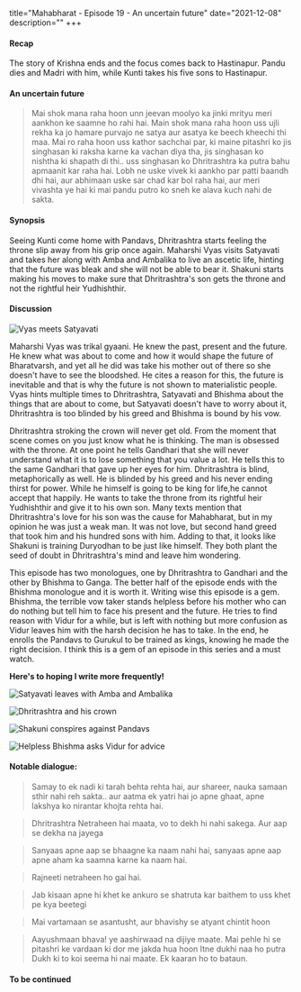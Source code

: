 title="Mahabharat - Episode 19 - An uncertain future"
date="2021-12-08"
description=""
+++ 
#### Recap 
The story of Krishna ends and the focus comes back to Hastinapur. Pandu dies
and Madri with him, while Kunti takes his five sons to Hastinapur.

#### An uncertain future 
> Mai shok mana raha hoon unn jeevan moolyo ka jinki mrityu meri aankhon ke saamne ho rahi hai. Main shok mana raha hoon uss ujli rekha ka jo hamare purvajo ne satya aur asatya ke beech kheechi thi maa. Mai ro raha hoon uss kathor sachchai par, ki maine pitashri ko jis singhasan ki raksha karne ka vachan diya tha, jis singhasan ko nishtha ki shapath di thi.. uss singhasan ko Dhritrashtra ka putra bahu apmaanit kar raha hai. Lobh ne uske vivek ki aankho par patti baandh dhi hai, aur abhimaan uske sar chad kar bol raha hai, aur meri vivashta ye hai ki mai pandu putro ko sneh ke alava kuch nahi de sakta.

#### Synopsis
Seeing Kunti come home with Pandavs, Dhritrashtra starts feeling the throne
slip away from his grip once again. Maharshi Vyas visits Satyavati and takes
her along with Amba and Ambalika to live an ascetic life, hinting that the
future was bleak and she will not be able to bear it. Shakuni starts making his
moves to make sure that Dhritrashtra's son gets the throne and not the rightful
heir Yudhishthir.


#### Discussion

![Vyas meets Satyavati](awd/images/mahabharat/ep_19_1.webp)

Maharshi Vyas was trikal gyaani. He knew the past, present and the future. He
knew what was about to come and how it would shape the future of Bharatvarsh,
and yet all he did was take his mother out of there so she doesn't have to see
the bloodshed. He cites a reason for this, the future is inevitable and that is
why the future is not shown to materialistic people. Vyas hints multiple times
to Dhritrashtra, Satyavati and Bhishma about the things that are about to come,
but Satyavati doesn't have to worry about it, Dhritrashtra is too blinded by
his greed and Bhishma is bound by his vow. 

Dhritrashtra stroking the crown will never get old. From the moment that scene
comes on you just know what he is thinking. The man is obsessed with the
throne. At one point he tells Gandhari that she will never understand what it
is to lose something that you value a lot. He tells this to the same Gandhari
that gave up her eyes for him. Dhritrashtra is blind, metaphorically as well.
He is blinded by his greed and his never ending thirst for power. While he
himself is going to be king for life,he cannot accept that happily. He wants to
take the throne from its rightful heir Yudhishthir and give it to his own son.
Many texts mention that Dhritrashtra's love for his son was the cause for
Mahabharat, but in my opinion he was just a weak man. It was not love, but
second hand greed that took him and his hundred sons with him. Adding to that, 
it looks like Shakuni is training Duryodhan to be just like himself. They both
plant the seed of doubt in Dhritrashtra's mind and leave him wondering.

This episode has two monologues, one by Dhritrashtra to Gandhari and the other
by Bhishma to Ganga. The better half of the episode ends with the Bhishma
monologue and it is worth it. Writing wise this episode is a gem. Bhishma, the
terrible vow taker stands helpless before his mother who can do nothing but
tell him to face his present and the future. He tries to find reason with Vidur
for a while, but is left with nothing but more confusion as Vidur leaves him
with the harsh decision he has to take. In the end, he enrolls the Pandavs to
Gurukul to be trained as kings, knowing he made the right decision. I think
this is a gem of an episode in this series and a must watch. 

**Here's to hoping I write more frequently!**

![Satyavati leaves with Amba and Ambalika](awd/images/mahabharat/ep_19_2.webp)

![Dhritrashtra and his crown](awd/images/mahabharat/ep_19_3.webp)

![Shakuni conspires against Pandavs](awd/images/mahabharat/ep_19_4.webp)

![Helpless Bhishma asks Vidur for advice](awd/images/mahabharat/ep_19_5.webp)

#### Notable dialogue:

> Samay to ek nadi ki tarah behta rehta hai, aur shareer, nauka samaan sthir nahi reh sakta.. aur aatma ek yatri hai jo apne ghaat, apne lakshya ko nirantar khojta rehta hai.
<!-- -->
> Dhritrashtra Netraheen hai maata, vo to dekh hi nahi sakega. Aur aap se dekha na jayega
<!-- -->
> Sanyaas apne aap se bhaagne ka naam nahi hai, sanyaas apne aap apne aham ka saamna karne ka naam hai.
<!-- -->
> Rajneeti netraheen ho gai hai. 
<!-- -->
> Jab kisaan apne hi khet ke ankuro se shatruta kar baithem to uss khet pe kya beetegi
<!-- -->
> Mai vartamaan se asantusht, aur bhavishy se atyant chintit hoon
<!-- -->
> Aayushmaan bhava!
> ye aashirwaad na dijiye maate. Mai pehle hi se pitashri ke vardaan ki dor me jakda hua hoon
> Itne dukhi naa ho putra
> Dukh ki to koi seema hi nai maate. Ek kaaran ho to bataun.

#### To be continued

